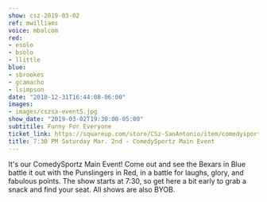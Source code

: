 ```yaml
---
show: csz-2019-03-02
ref: mwilliams
voice: mbalcom
red:
- esolo
- bsolo
- llittle
blue:
- sbrookes
- gcamacho
- lsimpson
date: "2018-12-31T16:44:08-06:00"
images:
- images/cszsa-event5.jpg
show_date: "2019-03-02T19:30:00-05:00"
subtitile: Funny For Everyone
ticket_link: https://squareup.com/store/CSz-SanAntonio/item/comedysportz-saturday-night-23
title: 7:30 PM Saturday Mar. 2nd - ComedySportz Main Event
---
```


It's our ComedySportz Main Event! Come out and see the Bexars in Blue battle it out with the Punslingers in Red, in a battle for laughs, glory, and fabulous points. The show starts at 7:30, so get here a bit early to grab a snack and find your seat. All shows are also BYOB.
